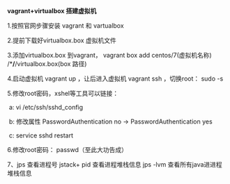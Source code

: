 **vagrant+virtualbox 搭建虚拟机**

1.按照官网步骤安装 vagrant  和 vartualbox

2.提前下载好virtualbox.box 虚拟机文件

3.添加virtualbox.box 到vagrant， vagrant box add centos/7(虚拟机名称)  /***/**/virtualbox.box(box 路径)

4.启动虚拟机 vagrant up ，让后进入虚拟机 vagrant ssh  ，切换root： sudo -s

5.修改root密码，xshel等工具可以链接：

​    a: vi /etc/ssh/sshd_config

​    b: 修改属性 PasswordAuthentication no -> PasswordAuthentication yes

​    c: service sshd restart

6.修改root密码： passwd（至此大功告成）

7、jps  查看进程号  jstack+ pid 查看进程堆栈信息  jps -lvm 查看所有java进进程堆栈信息
